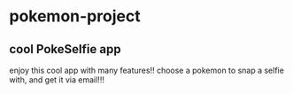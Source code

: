 # pokemon-project

## cool PokeSelfie app

enjoy this cool app with many features!!
choose a pokemon to snap a selfie with, and get it via email!!!

